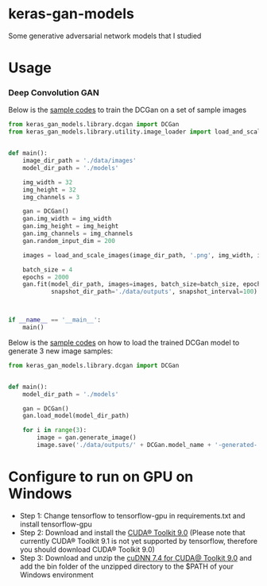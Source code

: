# keras-gan-models

Some generative adversarial network models that I studied 

# Usage

### Deep Convolution GAN

Below is the [sample codes](demo/dcgan_train.py) to train the DCGan on a set of sample images

```python
from keras_gan_models.library.dcgan import DCGan
from keras_gan_models.library.utility.image_loader import load_and_scale_images


def main():
    image_dir_path = './data/images'
    model_dir_path = './models'

    img_width = 32
    img_height = 32
    img_channels = 3

    gan = DCGan()
    gan.img_width = img_width
    gan.img_height = img_height
    gan.img_channels = img_channels
    gan.random_input_dim = 200

    images = load_and_scale_images(image_dir_path, '.png', img_width, img_height)

    batch_size = 4
    epochs = 2000
    gan.fit(model_dir_path, images=images, batch_size=batch_size, epochs=epochs,
            snapshot_dir_path='./data/outputs', snapshot_interval=100)



if __name__ == '__main__':
    main()
```

Below is the [sample codes](demo/dcgan_generate.py) on how to load the trained DCGan model to generate
3 new image samples:

```python
from keras_gan_models.library.dcgan import DCGan


def main():
    model_dir_path = './models'

    gan = DCGan()
    gan.load_model(model_dir_path)

    for i in range(3):
        image = gan.generate_image()
        image.save('./data/outputs/' + DCGan.model_name + '-generated-' + str(i) + '.png')
```

# Configure to run on GPU on Windows

* Step 1: Change tensorflow to tensorflow-gpu in requirements.txt and install tensorflow-gpu
* Step 2: Download and install the [CUDA® Toolkit 9.0](https://developer.nvidia.com/cuda-90-download-archive) (Please note that
currently CUDA® Toolkit 9.1 is not yet supported by tensorflow, therefore you should download CUDA® Toolkit 9.0)
* Step 3: Download and unzip the [cuDNN 7.4 for CUDA@ Toolkit 9.0](https://developer.nvidia.com/cudnn) and add the
bin folder of the unzipped directory to the $PATH of your Windows environment 